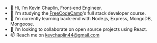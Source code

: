 - 👋 Hi, I’m Kevin Chaplin, Front-end Engineer.
- 👀 I'm studying the [FreeCodeCamp](https://www.freecodecamp.org/)'s full stack developer course.
- 🌱 I’m currently learning back-end with Node.js, Express, MongoDB, Mongoose.
- 💞️ I’m looking to collaborate on open source projects using React.
- 📫 Reach me on <kevchaplin44@gmail.com>

